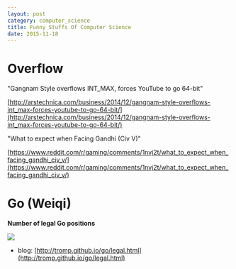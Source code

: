 ```yaml
---
layout: post
category: computer_science
title: Funny Stuffs Of Computer Science
date: 2015-11-18
---
```


# Overflow

"Gangnam Style overflows INT_MAX, forces YouTube to go 64-bit"

[http://arstechnica.com/business/2014/12/gangnam-style-overflows-int_max-forces-youtube-to-go-64-bit/](http://arstechnica.com/business/2014/12/gangnam-style-overflows-int_max-forces-youtube-to-go-64-bit/)

"What to expect when Facing Gandhi (Civ V)"

[https://www.reddit.com/r/gaming/comments/1nvj2t/what_to_expect_when_facing_gandhi_civ_v/](https://www.reddit.com/r/gaming/comments/1nvj2t/what_to_expect_when_facing_gandhi_civ_v/)

# Go (Weiqi)

**Number of legal Go positions**

![](http://tromp.github.io/img/go/legal19.gif)

- blog: [http://tromp.github.io/go/legal.html](http://tromp.github.io/go/legal.html)